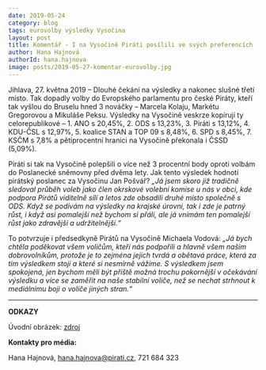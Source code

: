 ```yaml
---
date: 2019-05-24
category: blog
tags: eurovolby výsledky Vysočina
layout: post
title: Komentář - I na Vysočině Piráti posílili ve svých preferencích
author: Hana Hajnová
authorId: hana.hajnova
image: posts/2019-05-27-komentar-eurovolby.jpg
---
```


Jihlava, 27. května 2019 – Dlouhé čekání na výsledky a nakonec slušné třetí místo. Tak dopadly volby do Evropského parlamentu pro české Piráty, kteří tak vyšlou do Bruselu hned 3 nováčky – Marcela Kolaju, Markétu Gregorovou a Mikuláše Peksu. Výsledky na Vysočině veskrze kopírují ty celorepublikové – 1. ANO s 20,45%, 2. ODS s 13,23%, 3. Piráti s 13,12%, 4. KDU-ČSL s 12,97%, 5. koalice STAN a TOP 09 s 8,48%, 6. SPD s 8,45%, 7. KSČM s 7,8% a pětiprocentní hranici na Vysočině překonala i ČSSD (5,09%).

Piráti si tak na Vysočině polepšili o více než 3 procentní body oproti volbám do Poslanecké sněmovny před dvěma lety. Jak tento výsledek hodnotí pirátský poslanec za Vysočinu Jan Pošvář? *„Já jsem skoro již tradičně sledoval průběh voleb jako člen okrskové volební komise u nás v obci, kde podpora Pirátů viditelně sílí a letos zde obsadili druhé místo společně s ODS. Když se podívám na výsledky na krajské úrovni, tak i zde je patrný růst, i když asi pomalejší než bychom si přáli, ale já vnímám ten pomalejší růst jako zdravější a udržitelnější.“*

To potvrzuje i předsedkyně Pirátů na Vysočině Michaela Vodová: *„Já bych chtěla poděkovat všem voličům, kteří nás podpořili a hlavně všem našim dobrovolníkům, protože je to zejména jejich tvrdá a obětavá práce, která za tím výsledkem stojí a které si nesmírně vážíme. S výsledkem jsem spokojená, jen bychom měli být příště možná trochu pokornější v očekávání výsledku a více se zaměřit na naše stabilní voliče, než se nechat strhnout k mediálnímu boji o voliče jiných stran.“* 

---
**ODKAZY**

Úvodní obrázek: [zdroj](https://ct24.ceskatelevize.cz/specialy/volby-do-evropskeho-parlamentu-2019/2825486-ano-bodovalo-na-mostecku-ods-v-praze-a-okoli-a)

**Kontakty pro média:**

Hana Hajnová, hana.hajnova@pirati.cz, 721 684 323

